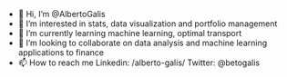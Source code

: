 - 👋 Hi, I’m @AlbertoGalis
- 👀 I’m interested in stats, data visualization and portfolio management
- 🌱 I’m currently learning machine learning, optimal transport
- 💞️ I’m looking to collaborate on data analysis and machine learning applications to finance
- 📫 How to reach me Linkedin: /alberto-galis/ Twitter: @betogalis

<!---
betoGalis/betoGalis is a ✨ special ✨ repository because its `README.md` (this file) appears on your GitHub profile.
You can click the Preview link to take a look at your changes.
--->
